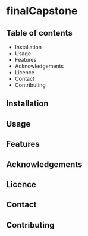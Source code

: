# finalCapstone

## Table of contents
* Installation
* Usage
* Features
* Acknowledgements
* Licence
* Contact
* Contributing
  
## Installation

## Usage

## Features

## Acknowledgements

## Licence

## Contact

## Contributing
